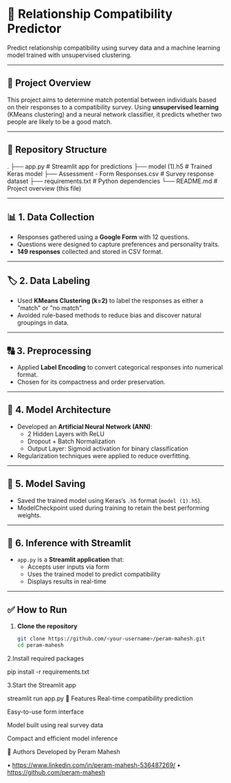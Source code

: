 # 💖 Relationship Compatibility Predictor

Predict relationship compatibility using survey data and a machine learning model trained with unsupervised clustering.

---

## 📌 Project Overview

This project aims to determine match potential between individuals based on their responses to a compatibility survey. Using **unsupervised learning** (KMeans clustering) and a neural network classifier, it predicts whether two people are likely to be a good match.

---

## 📁 Repository Structure

.
├── app.py # Streamlit app for predictions
├── model (1).h5 # Trained Keras model
├── Assessment - Form Responses.csv # Survey response dataset
├── requirements.txt # Python dependencies
└── README.md # Project overview (this file)


---

## 📊 1. Data Collection

- Responses gathered using a **Google Form** with 12 questions.
- Questions were designed to capture preferences and personality traits.
- **149 responses** collected and stored in CSV format.

---

## 🏷️ 2. Data Labeling

- Used **KMeans Clustering (k=2)** to label the responses as either a "match" or "no match".
- Avoided rule-based methods to reduce bias and discover natural groupings in data.

---

## 🔠 3. Preprocessing

- Applied **Label Encoding** to convert categorical responses into numerical format.
- Chosen for its compactness and order preservation.

---

## 🧠 4. Model Architecture

- Developed an **Artificial Neural Network (ANN)**:
  - 2 Hidden Layers with ReLU
  - Dropout + Batch Normalization
  - Output Layer: Sigmoid activation for binary classification
- Regularization techniques were applied to reduce overfitting.

---

## 💾 5. Model Saving

- Saved the trained model using Keras’s `.h5` format (`model (1).h5`).
- ModelCheckpoint used during training to retain the best performing weights.

---

## 🧪 6. Inference with Streamlit

- `app.py` is a **Streamlit application** that:
  - Accepts user inputs via form
  - Uses the trained model to predict compatibility
  - Displays results in real-time

---

## ✅ How to Run

1. **Clone the repository**
   ```bash
   git clone https://github.com/<your-username>/peram-mahesh.git
   cd peram-mahesh
   
2.Install required packages


pip install -r requirements.txt

3.Start the Streamlit app

streamlit run app.py
🚀 Features
Real-time compatibility prediction

Easy-to-use form interface

Model built using real survey data

Compact and efficient model inference

👥 Authors
Developed by Peram Mahesh

• https://www.linkedin.com/in/peram-mahesh-536487269/
• https://github.com/peram-mahesh
